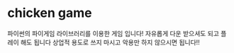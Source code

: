 # chicken game
파이썬의 파이게임 라이브러리를 이용한 게임 입니다!
자유롭게 다운 받으셔도 되고
플레이 해도 됩니다
상업적 용도로 쓰지 마시고
악용만 하지 않으시면 됩니다!!

